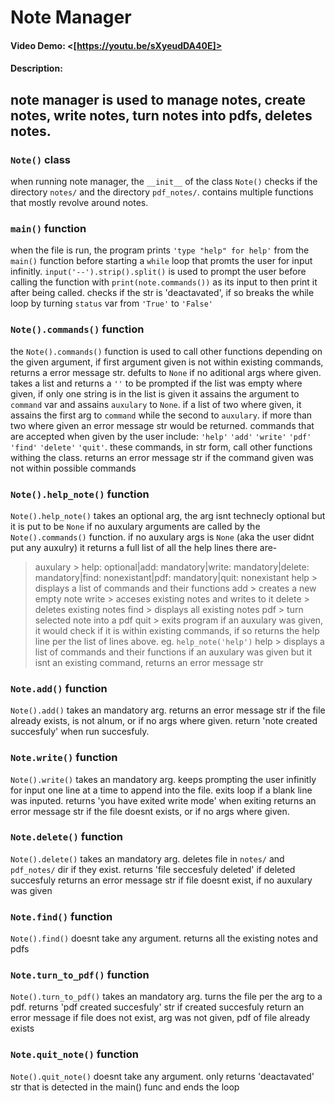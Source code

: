# Note Manager
#### Video Demo: <[https://youtu.be/sXyeudDA40E]>
#### Description:

## note manager is used to manage notes, create notes, write notes, turn notes into pdfs, deletes notes.

### `Note()` class
when running note manager, the `__init__` of the class `Note()` checks if the directory `notes/` and the directory `pdf_notes/`.
contains multiple functions that mostly revolve around notes.

### `main()` function
when the file is run, the program prints `'type "help" for help'` from the `main()` function before starting a `while` loop that promts the user for input infinitly.
`input('--').strip().split()` is used to prompt the user before calling the function with `print(note.commands())` as its input to then print it after being called.
checks if the str is 'deactavated', if so breaks the while loop by turning `status` var from `'True'` to `'False'`

### `Note().commands()` function
the `Note().commands()` function is used to call other functions depending on the given argument, if first argument given is not within existing commands, returns a error message str. defults to `None` if no aditional args where given.
takes a list and returns a `''` to be prompted if the list was empty where given, if only one string is in the list is given it assains the argument to `command` var and assains `auxulary` to `None`. if a list of two where given, it assains the first arg to `command` while the second to `auxulary`. if more than two where given an error message str would be returned.
commands that are accepted when given by the user include: `'help'` `'add'` `'write'` `'pdf'` `'find'` `'delete'` `'quit'`. these commands, in str form, call other functions withing the class. returns an error message str if the command given was not within possible commands

### `Note().help_note()` function
`Note().help_note()` takes an optional arg, the arg isnt technecly optional but it is put to be `None` if no auxulary arguments are called by the `Note().commands()` function.
if no auxulary args is `None` (aka the user didnt put any auxulry) it returns a full list of all the help lines there are-
> auxulary > help: optional|add: mandatory|write: mandatory|delete: mandatory|find: nonexistant|pdf: mandatory|quit: nonexistant
> help > displays a list of commands and their functions
> add > creates a new empty note
> write > acceses existing notes and writes to it
> delete > deletes existing notes
> find > displays all existing notes
> pdf > turn selected note into a pdf
> quit > exits program
if an auxulary was given, it would check if it is within existing commands, if so returns the help line per the list of lines above.
eg. `help_note('help')`
> help > displays a list of commands and their functions
if an auxulary was given but it isnt an existing command, returns an error message str

### `Note.add()` function
`Note().add()` takes an mandatory arg.
returns an error message str if the file already exists, is not alnum, or if no args where given.
return 'note created succesfuly' when run succesfuly.

### `Note.write()` function
`Note().write()` takes an mandatory arg.
keeps prompting the user infinitly for input one line at a time to append into the file. exits loop if a blank line was inputed. returns 'you have exited write mode' when exiting
returns an error message str if the file doesnt exists, or if no args where given.

### `Note.delete()` function
`Note().delete()` takes an mandatory arg.
deletes file in `notes/` and `pdf_notes/` dir if they exist. returns 'file seccesfuly deleted' if deleted succesfuly
returns an error message str if file doesnt exist, if no auxulary was given

### `Note.find()` function
`Note().find()` doesnt take any argument.
returns all the existing notes and pdfs

### `Note.turn_to_pdf()` function
`Note().turn_to_pdf()` takes an mandatory arg.
turns the file per the arg to a pdf. returns 'pdf created succesfuly' str if created succesfuly
return an error message if file does not exist, arg was not given, pdf of file already exists

### `Note.quit_note()` function
`Note().quit_note()` doesnt take any argument.
only returns 'deactavated' str that is detected in the main() func and ends the loop

